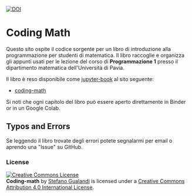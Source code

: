 [![DOI](https://zenodo.org/badge/543490981.svg)](https://zenodo.org/badge/latestdoi/543490981)

# Coding Math

Questo sito ospite il codice sorgente per un libro di introduzione alla programmazione per studenti di matematica. 
Il libro raccoglie e organizza gli appunti usati per le lezione del corso di **Programmazione 1** presso il dipartimento matematica dell'Università di Pavia.

Il libro è reso disponibile come [jupyter-book](https://jupyterbook.org/) al sito seguente:

* [coding-math](https://stegua.github.io/coding-math)

Si noti che ogni capitolo del libro può essere aperto direttamente in Binder or in un Google Colab.

## Typos and Errors
Se leggendo il libro trovate degli errori potete segnalarmi per email o aprendo una "Issue" su GitHub.

### License
<a rel="license" href="http://creativecommons.org/licenses/by/4.0/">
<img alt="Creative Commons License" style="border-width:0" src="https://i.creativecommons.org/l/by/4.0/88x31.png" /></a><br />
<span xmlns:dct="http://purl.org/dc/terms/" property="dct:title"><b>Coding-math</b></span> by 
<a xmlns:cc="http://creativecommons.org/ns#" href="http://mate.unipv.it/gualandi" property="cc:attributionName" rel="cc:attributionURL">Stefano Gualandi</a> 
is licensed under a <a rel="license" href="http://creativecommons.org/licenses/by/4.0/">Creative Commons Attribution 4.0 International License</a>.<br />
